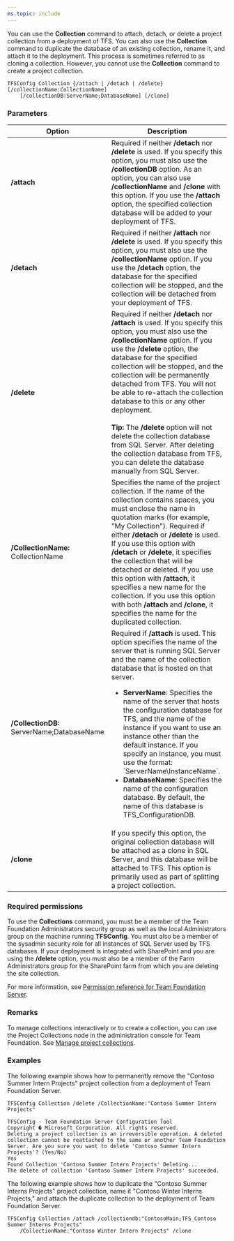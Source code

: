 ```yaml
---
ms.topic: include
---
```


You can use the **Collection** command to attach, detach, or delete a project collection from a deployment of TFS.
You can also use the **Collection** command to duplicate the database of an existing collection, rename it, and attach it to the deployment.
This process is sometimes referred to as cloning a collection.
However, you cannot use the **Collection** command to create a project collection.

	TFSConfig Collection {/attach | /detach | /delete} [/collectionName:CollectionName]
		[/collectionDB:ServerName;DatabaseName] [/clone]

### Parameters

<table>
	<thead>
		<tr>
			<th>Option</th>
			<th>Description</th>
		</tr>
	</thead>
	<tbody>
		<tr>
			<td><strong>/attach</strong></td>
			<td>
				Required if neither <strong>/detach</strong> nor <strong>/delete</strong> is used.
				If you specify this option, you must also use the <strong>/collectionDB</strong> option.
				As an option, you can also use <strong>/collectionName</strong> and <strong>/clone</strong> with this option.
				If you use the <strong>/attach</strong> option, the specified collection database will be added to your deployment of TFS.
			</td>
		</tr>
		<tr>
			<td><strong>/detach</strong></td>
			<td>
				Required if neither <strong>/attach</strong> nor <strong>/delete</strong> is used.
				If you specify this option, you must also use the <strong>/collectionName</strong> option.
				If you use the <strong>/detach</strong> option, the database for the specified collection will be stopped, and the collection will be detached from your deployment of TFS.
			</td>
		</tr>
		<tr>
			<td><strong>/delete</strong></td>
			<td>
				Required if neither <strong>/detach</strong> nor <strong>/attach</strong> is used.
				If you specify this option, you must also use the <strong>/collectionName</strong> option.
				If you use the <strong>/delete</strong> option, the database for the specified collection will be stopped, and the collection will be permanently detached from TFS.
				You will not be able to re-attach the collection database to this or any other deployment.<br /><br />
				<strong>Tip:</strong> The <strong>/delete</strong> option will not delete the collection database from SQL Server.
				After deleting the collection database from TFS, you can delete the database manually from SQL Server.
			</td>
		</tr>
		<tr>
			<td><strong>/CollectionName:</strong> CollectionName</td>
			<td>
				Specifies the name of the project collection. If the name of the collection contains spaces, you must enclose the name in quotation marks (for example, &quot;My Collection&quot;).
				Required if either <strong>/detach</strong> or <strong>/delete</strong> is used.
				If you use this option with <strong>/detach</strong> or <strong>/delete</strong>, it specifies the collection that will be detached or deleted.
				If you use this option with <strong>/attach</strong>, it specifies a new name for the collection.
				If you use this option with both <strong>/attach</strong> and <strong>/clone</strong>, it specifies the name for the duplicated collection.
			</td>
		</tr>
		<tr>
			<td><strong>/CollectionDB:</strong> ServerName;DatabaseName</td>
			<td>
				Required if <strong>/attach</strong> is used.
				This option specifies the name of the server that is running SQL Server and the name of the collection database that is hosted on that server.
				<ul>
					<li>
						<strong>ServerName</strong>: Specifies the name of the server that hosts the configuration database for TFS,
						and the name of the instance if you want to use an instance other than the default instance.
						If you specify an instance, you must use the format: `ServerName\InstanceName`.
					</li>
					<li>
						<strong>DatabaseName</strong>: Specifies the name of the configuration database. By default, the name of this database is TFS_ConfigurationDB.
					</li>
				</ul>
			</td>
		</tr>
		<tr>
			<td><strong>/clone</strong></td>
			<td>
				If you specify this option, the original collection database will be attached as a clone in SQL Server,
				and this database will be attached to TFS. This option is primarily used as part of splitting a project collection.
			</td>
		</tr>
	</tbody>
</table>

### Required permissions

To use the **Collections** command, you must be a member of the Team Foundation Administrators security group as well as the local Administrators group on the machine running **TFSConfig**. You must also be a member of the sysadmin security role for all instances of SQL Server used by TFS databases. If your deployment is integrated with SharePoint and you are using the **/delete** option, you must also be a member of the Farm Administrators group for the SharePoint farm from which you are deleting the site collection. 

For more information, see [Permission reference for Team Foundation Server](/vsts/security/permissions).

### Remarks

To manage collections interactively or to create a collection, you can use the Project Collections node in the administration console for Team Foundation.
See [Manage project collections](https://msdn.microsoft.com/library/80848156-fa61-4f13-aea7-2bc47c59d9bf).

### Examples

The following example shows how to permanently remove the "Contoso Summer Intern Projects" project collection from a deployment of Team Foundation Server.

    TFSConfig Collection /delete /CollectionName:"Contoso Summer Intern Projects"

    TFSConfig - Team Foundation Server Configuration Tool
    Copyright � Microsoft Corporation. All rights reserved.
    Deleting a project collection is an irreversible operation. A deleted collection cannot be reattached to the same or another Team Foundation Server. Are you sure you want to delete 'Contoso Summer Intern Projects'? (Yes/No)
    Yes
    Found Collection 'Contoso Summer Intern Projects' Deleting...
    The delete of collection 'Contoso Summer Intern Projects' succeeded.

The following example shows how to duplicate the "Contoso Summer Interns Projects" project collection, name it "Contoso Winter Interns Projects," and attach the duplicate collection to the deployment of Team Foundation Server.

    TFSConfig Collection /attach /collectiondb:"ContosoMain;TFS_Contoso Summer Interns Projects"
		/CollectionName:"Contoso Winter Intern Projects" /clone